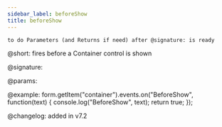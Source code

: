```yaml
---
sidebar_label: beforeShow
title: beforeShow
---
```


`to do Parameters (and Returns if need) after @signature: is ready`

@short: fires before a Container control is shown

@signature:

@params:

@example: form.getItem("container").events.on("BeforeShow", function(text) {
    console.log("BeforeShow", text);
    return true;
});

@changelog: added in v7.2
